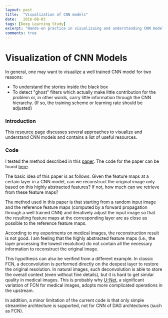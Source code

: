 ```yaml
---
layout: post
title:  "Visualization of CNN models"
date:   2016-08-03
tags: [Deep Learning Study]
excerpt: "Hands-on practice in visualizaing and understanding CNN models and list of good sources"
comments: true
---
```



# Visualization of CNN Models

In general, one may want to visualize a well trained CNN model for two reasons:

* To understand the stories inside the black box
* To detect "ghost" filters which actually make little contribution for the problem or, in other words, carry little information through the CNN hierarchy. (If so, the training scheme or learning rate should be adjusted)

### Introduction

This [resource page](http://cs231n.github.io/understanding-cnn/) discusses several approaches to visualize and understand CNN models and contains a list of useful resources. 

### Code 

I tested  the method described in this [paper](http://www.cv-foundation.org/openaccess/content_cvpr_2015/papers/Mahendran_Understanding_Deep_Image_2015_CVPR_paper.pdf). The code for the paper can be found [here](https://github.com/aravindhm/deep-goggle).

The basic idea of this paper is as follows. Given the feature maps at a certain layer in a CNN model, can we reconstruct the original image only based on this highly abstracted features? If not, how much can we retrieve from these feature maps?

The method used in this paper is that starting from a random input image and the reference feature maps (computed by a forward propagation through a well trained CNN) and iteratively adjust the input image so that the resulting feature maps at the corresponding layer are as close as possible to the reference feature maps. 

According to my experiments on medical images, the reconstruction result is not good. I am feeling that the highly abstracted feature maps (i.e., the layer processing the lowest resolution) do not contain all the necessary information to reconstruct the original image. 

This hypothesis can also be verified from a different example. In classic FCN, a deconvolution is performed directly on the deepest layer to restore the original resolution. In natural images, such deconvolution is able to store the overall context (even without fine details), but it is hard to get similar quality in medical images. This is probably why [U-Net](http://arxiv.org/abs/1505.04597), a significant variation of FCN for medical images, adopts more complicated operations in the upstream.

In addition, a minor limitation of the current code is that only simple streamline archtecture is supported, not for CNN of DAG archtectures (such as FCN). 

